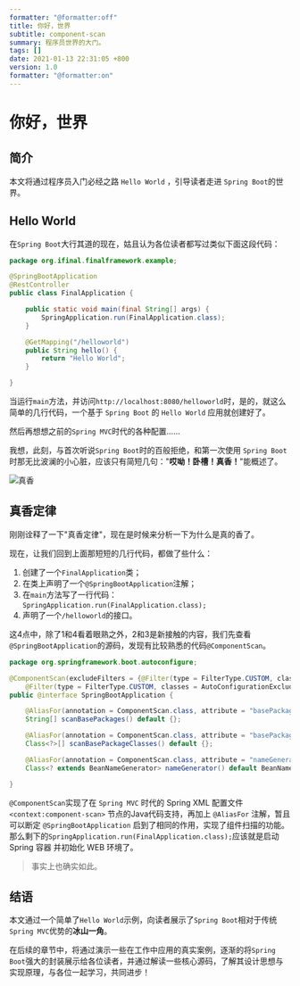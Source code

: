```yaml
---
formatter: "@formatter:off"
title: 你好，世界
subtitle: component-scan 
summary: 程序员世界的大门。
tags: [] 
date: 2021-01-13 22:31:05 +800 
version: 1.0
formatter: "@formatter:on"
---
```


# 你好，世界

## 简介

本文将通过程序员入门必经之路 `Hello World` ，引导读者走进 `Spring Boot`的世界。

## Hello World

在`Spring Boot`大行其道的现在，姑且认为各位读者都写过类似下面这段代码：

```java
package org.ifinal.finalframework.example;

@SpringBootApplication
@RestController
public class FinalApplication {

    public static void main(final String[] args) {
        SpringApplication.run(FinalApplication.class);
    }

    @GetMapping("/helloworld")
    public String hello() {
        return "Hello World";
    }

}
```

当运行`main`方法，并访问`http://localhost:8080/helloworld`时，是的，就这么简单的几行代码，一个基于 `Spring Boot` 的 `Hello World` 应用就创建好了。

然后再想想之前的`Spring MVC`时代的各种配置……

我想，此刻，与首次听说`Spring Boot`时的百般拒绝，和第一次使用 `Spring Boot` 时那无比波澜的小心脏，应该只有简短几句："**哎呦！卧槽！真香！**"能概述了。

![真香](https://imgsa.baidu.com/forum/w%3D580/sign=503c490c02b30f24359aec0bf894d192/00edb8b7d0a20cf41a181cb27b094b36adaf9946.jpg)

## 真香定律

刚刚诠释了一下"真香定律"，现在是时候来分析一下为什么是真的香了。

现在，让我们回到上面那短短的几行代码，都做了些什么：

1. 创建了一个`FinalApplication`类；
2. 在类上声明了一个`@SpringBootApplication`注解；
3. 在`main`方法写了一行代码：`SpringApplication.run(FinalApplication.class);`
4. 声明了一个`/helloworld`的接口。

这4点中，除了1和4看着眼熟之外，2和3是新接触的内容，我们先查看`@SpringBootApplication`的源码，发现有比较熟悉的代码`@ComponentScan`。

```java
package org.springframework.boot.autoconfigure;

@ComponentScan(excludeFilters = {@Filter(type = FilterType.CUSTOM, classes = TypeExcludeFilter.class),
    @Filter(type = FilterType.CUSTOM, classes = AutoConfigurationExcludeFilter.class)})
public @interface SpringBootApplication {

    @AliasFor(annotation = ComponentScan.class, attribute = "basePackages")
    String[] scanBasePackages() default {};

    @AliasFor(annotation = ComponentScan.class, attribute = "basePackageClasses")
    Class<?>[] scanBasePackageClasses() default {};

    @AliasFor(annotation = ComponentScan.class, attribute = "nameGenerator")
    Class<? extends BeanNameGenerator> nameGenerator() default BeanNameGenerator.class;

}
```

`@ComponentScan`实现了在 `Spring MVC` 时代的 Spring XML 配置文件 `<context:component-scan>` 节点的Java代码支持，再加上 `@AliasFor` 注解，暂且可以断定
`@SpringBootApplication` 启到了相同的作用，实现了组件扫描的功能。那么剩下的`SpringApplication.run(FinalApplication.class);`应该就是启动 Spring 容器 并初始化 WEB 环境了。

> 事实上也确实如此。

## 结语

本文通过一个简单了`Hello World`示例，向读者展示了`Spring Boot`相对于传统`Spring MVC`优势的**冰山一角**。

在后续的章节中，将通过演示一些在工作中应用的真实案例，逐渐的将`Spring Boot`强大的封装展示给各位读者，并通过解读一些核心源码，了解其设计思想与实现原理，与各位一起学习，共同进步！
